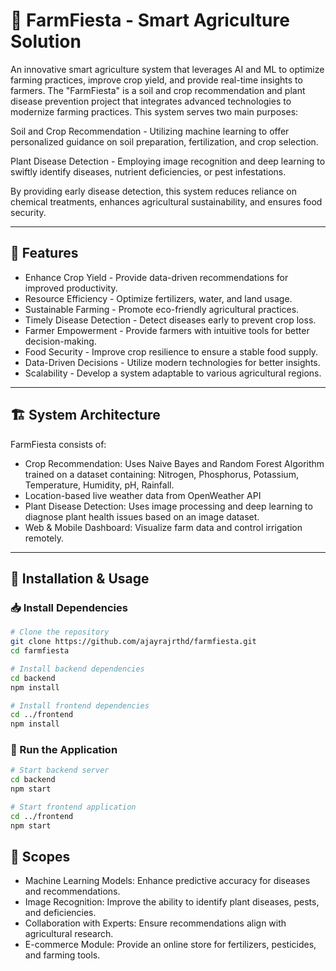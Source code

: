 # 🌾 FarmFiesta - Smart Agriculture Solution

An innovative smart agriculture system that leverages AI and ML to optimize farming practices, improve crop yield, and provide real-time insights to farmers. The "FarmFiesta" is a soil and crop recommendation and plant disease prevention project that integrates advanced technologies to modernize farming practices.
This system serves two main purposes:

Soil and Crop Recommendation - Utilizing machine learning to offer personalized guidance on soil preparation, fertilization, and crop selection.

Plant Disease Detection - Employing image recognition and deep learning to swiftly identify diseases, nutrient deficiencies, or pest infestations.

By providing early disease detection, this system reduces reliance on chemical treatments, enhances agricultural sustainability, and ensures food security. 

---

## 📌 Features
- Enhance Crop Yield - Provide data-driven recommendations for improved productivity.
- Resource Efficiency - Optimize fertilizers, water, and land usage.
- Sustainable Farming - Promote eco-friendly agricultural practices.
- Timely Disease Detection - Detect diseases early to prevent crop loss.
- Farmer Empowerment - Provide farmers with intuitive tools for better decision-making.
- Food Security - Improve crop resilience to ensure a stable food supply.
- Data-Driven Decisions - Utilize modern technologies for better insights.
- Scalability - Develop a system adaptable to various agricultural regions.

---

## 🏗️ System Architecture
FarmFiesta consists of:
- Crop Recommendation: Uses Naive Bayes and Random Forest Algorithm trained on a dataset containing: Nitrogen, Phosphorus, Potassium, Temperature, Humidity, pH, Rainfall.
- Location-based live weather data from OpenWeather API
- Plant Disease Detection: Uses image processing and deep learning to diagnose plant health issues based on an image dataset.
- Web & Mobile Dashboard: Visualize farm data and control irrigation remotely.

---

## 🚀 Installation & Usage

### 📥 Install Dependencies
```bash
# Clone the repository
git clone https://github.com/ajayrajrthd/farmfiesta.git
cd farmfiesta

# Install backend dependencies
cd backend
npm install

# Install frontend dependencies
cd ../frontend
npm install
```

### 🔧 Run the Application
```bash
# Start backend server
cd backend
npm start

# Start frontend application
cd ../frontend
npm start
```

## 🌱 Scopes

- Machine Learning Models: Enhance predictive accuracy for diseases and recommendations.
- Image Recognition: Improve the ability to identify plant diseases, pests, and deficiencies.
- Collaboration with Experts: Ensure recommendations align with agricultural research.
- E-commerce Module: Provide an online store for fertilizers, pesticides, and farming tools.
